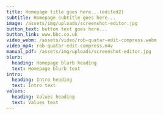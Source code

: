 ```yaml
---
title: Homepage title goes here...(edited2)
subtitle: Homepage subtitle goes here...
image: /assets/img/uploads/screenshot-editor.jpg
button_text: button text goes here...
button_link: www.bbc.co.uk
video_webm: /assets/video/rob-quatar-edit-compress.webm
video_mp4: rob-quatar-edit-compress.m4v
manual_pdf: /assets/img/uploads/screenshot-editor.jpg
blurb:
  heading: Homepage blurb heading
  text: Homepage blurb text
intro:
  heading: Intro heading
  text: Intro text
values:
  heading: Values heading
  text: Values text
---
```


